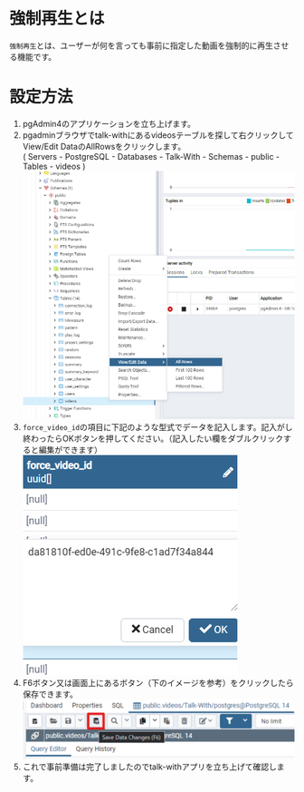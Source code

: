 # 強制再生とは
`強制再生`とは、ユーザーが何を言っても事前に指定した動画を強制的に再生させる機能です。

# 設定方法
1. pgAdmin4のアプリケーションを立ち上げます。
2. pgadminブラウザでtalk-withにあるvideosテーブルを探して右クリックしてView/Edit DataのAllRowsをクリックします。    
  ( Servers - PostgreSQL - Databases - Talk-With - Schemas - public - Tables - videos )
  ![強制再生画面1](./images/pg/pgadmin/open_the_videos_table.png)
3. `force_video_id`の項目に下記のような型式でデータを記入します。記入がし終わったらOKボタンを押してください。（記入したい欄をダブルクリックすると編集ができます）   
  ![強制再生画面2](./images/pg/functional_description_Img/force_video_id/force_video_id_list.png)    
4. F6ボタン又は画面上にあるボタン（下のイメージを参考）をクリックしたら保存できます。
  ![強制再生画面3](./images/pg/pgadmin/save_data(F6).png)    
5. これで事前準備は完了しましたのでtalk-withアプリを立ち上げて確認します。